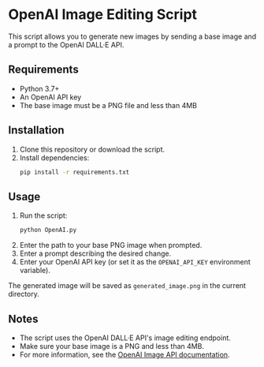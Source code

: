 # OpenAI Image Editing Script

This script allows you to generate new images by sending a base image and a prompt to the OpenAI DALL·E API.

## Requirements
- Python 3.7+
- An OpenAI API key
- The base image must be a PNG file and less than 4MB

## Installation
1. Clone this repository or download the script.
2. Install dependencies:
   ```bash
   pip install -r requirements.txt
   ```

## Usage
1. Run the script:
   ```bash
   python OpenAI.py
   ```
2. Enter the path to your base PNG image when prompted.
3. Enter a prompt describing the desired change.
4. Enter your OpenAI API key (or set it as the `OPENAI_API_KEY` environment variable).

The generated image will be saved as `generated_image.png` in the current directory.

## Notes
- The script uses the OpenAI DALL·E API's image editing endpoint.
- Make sure your base image is a PNG and less than 4MB.
- For more information, see the [OpenAI Image API documentation](https://platform.openai.com/docs/guides/images/usage). 